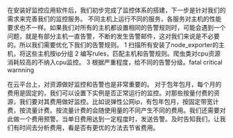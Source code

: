 在安装好监控应用软件后，我们初步完成了监控体系的搭建，下一步是针对我们的需求来完善我们的监控服务。
不同主机上运行不同的服务，各服务对主机的性能要求也不一样。如果我们对所有的主机都设置相同的告警规则时，可能会遇到一个问题，就是有部分主机一直告警，不断的发生告警邮件，这对我们来说是不必要的。所以我们需要优化下我们的告警规则。
1 扫描所有安装了node_exporter的主机，将这些主机按ip分组
2 编写rules，匹配主机和告警规则。爬虫类对cpu资源消耗较高的不纳入cpu监控。
3 根据严重程度，给不同的告警分级。fatal critical  warnning

在云平台上，对资源做好监控和告警也是非常重要的。
对于包年包月，每个月的费用是固定的，我们可以设置下实例是否正常运行的监控。对那些按量付费的资源，我们要对其费用做好监控。比如说弹性公网ip，有包年包月，按固定带宽计费，按流量计费。按流量计费的会随使用量的不同产生不同的费用。我们还需要对此做一个费用预警。当单日费用达到一定程度时，发送告警。及时告知我们，让我们有时间去分析费用，看是否有更优的方法去节省费用。